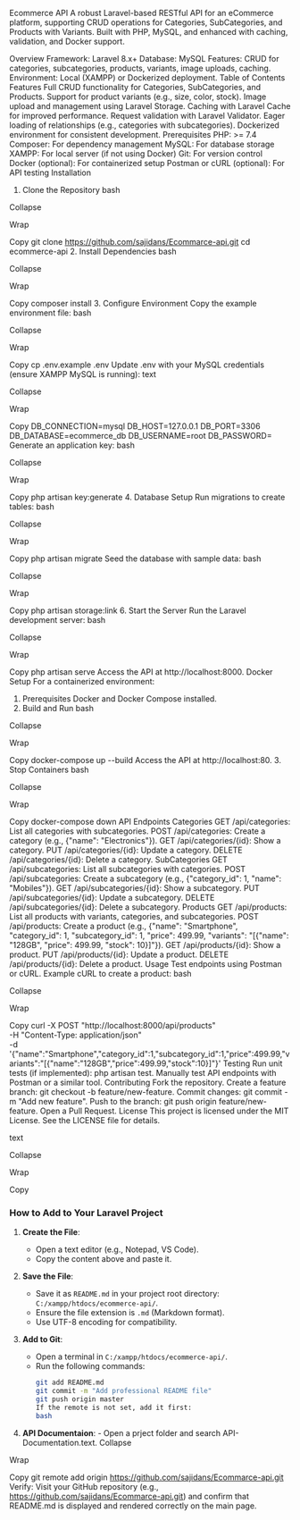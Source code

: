 Ecommerce API
A robust Laravel-based RESTful API for an eCommerce platform, supporting CRUD operations for Categories, SubCategories, and Products with Variants. Built with PHP, MySQL, and enhanced with caching, validation, and Docker support.

Overview
Framework: Laravel 8.x+
Database: MySQL
Features: CRUD for categories, subcategories, products, variants, image uploads, caching.
Environment: Local (XAMPP) or Dockerized deployment.
Table of Contents
Features
Full CRUD functionality for Categories, SubCategories, and Products.
Support for product variants (e.g., size, color, stock).
Image upload and management using Laravel Storage.
Caching with Laravel Cache for improved performance.
Request validation with Laravel Validator.
Eager loading of relationships (e.g., categories with subcategories).
Dockerized environment for consistent development.
Prerequisites
PHP: >= 7.4
Composer: For dependency management
MySQL: For database storage
XAMPP: For local server (if not using Docker)
Git: For version control
Docker (optional): For containerized setup
Postman or cURL (optional): For API testing
Installation

1. Clone the Repository
   bash

Collapse

Wrap

Copy
git clone https://github.com/sajidans/Ecommarce-api.git
cd ecommerce-api 2. Install Dependencies
bash

Collapse

Wrap

Copy
composer install 3. Configure Environment
Copy the example environment file:
bash

Collapse

Wrap

Copy
cp .env.example .env
Update .env with your MySQL credentials (ensure XAMPP MySQL is running):
text

Collapse

Wrap

Copy
DB_CONNECTION=mysql
DB_HOST=127.0.0.1
DB_PORT=3306
DB_DATABASE=ecommerce_db
DB_USERNAME=root
DB_PASSWORD=
Generate an application key:
bash

Collapse

Wrap

Copy
php artisan key:generate 4. Database Setup
Run migrations to create tables:
bash

Collapse

Wrap

Copy
php artisan migrate
Seed the database with sample data:
bash

Collapse

Wrap

Copy
php artisan storage:link 6. Start the Server
Run the Laravel development server:
bash

Collapse

Wrap

Copy
php artisan serve
Access the API at http://localhost:8000.
Docker Setup
For a containerized environment:

1. Prerequisites
   Docker and Docker Compose installed.
2. Build and Run
   bash

Collapse

Wrap

Copy
docker-compose up --build
Access the API at http://localhost:80. 3. Stop Containers
bash

Collapse

Wrap

Copy
docker-compose down
API Endpoints
Categories
GET /api/categories: List all categories with subcategories.
POST /api/categories: Create a category (e.g., {"name": "Electronics"}).
GET /api/categories/{id}: Show a category.
PUT /api/categories/{id}: Update a category.
DELETE /api/categories/{id}: Delete a category.
SubCategories
GET /api/subcategories: List all subcategories with categories.
POST /api/subcategories: Create a subcategory (e.g., {"category_id": 1, "name": "Mobiles"}).
GET /api/subcategories/{id}: Show a subcategory.
PUT /api/subcategories/{id}: Update a subcategory.
DELETE /api/subcategories/{id}: Delete a subcategory.
Products
GET /api/products: List all products with variants, categories, and subcategories.
POST /api/products: Create a product (e.g., {"name": "Smartphone", "category_id": 1, "subcategory_id": 1, "price": 499.99, "variants": "[{\"name\": \"128GB\", \"price\": 499.99, \"stock\": 10}]"}).
GET /api/products/{id}: Show a product.
PUT /api/products/{id}: Update a product.
DELETE /api/products/{id}: Delete a product.
Usage
Test endpoints using Postman or cURL.
Example cURL to create a product:
bash

Collapse

Wrap

Copy
curl -X POST "http://localhost:8000/api/products" \
-H "Content-Type: application/json" \
-d '{"name":"Smartphone","category_id":1,"subcategory_id":1,"price":499.99,"variants":"[{\"name\":\"128GB\",\"price\":499.99,\"stock\":10}]"}'
Testing
Run unit tests (if implemented): php artisan test.
Manually test API endpoints with Postman or a similar tool.
Contributing
Fork the repository.
Create a feature branch: git checkout -b feature/new-feature.
Commit changes: git commit -m "Add new feature".
Push to the branch: git push origin feature/new-feature.
Open a Pull Request.
License
This project is licensed under the MIT License. See the LICENSE file for details.

text

Collapse

Wrap

Copy

### How to Add to Your Laravel Project

1. **Create the File**:

    - Open a text editor (e.g., Notepad, VS Code).
    - Copy the content above and paste it.

2. **Save the File**:

    - Save it as `README.md` in your project root directory: `C:/xampp/htdocs/ecommerce-api/`.
    - Ensure the file extension is `.md` (Markdown format).
    - Use UTF-8 encoding for compatibility.

3. **Add to Git**:
    - Open a terminal in `C:/xampp/htdocs/ecommerce-api/`.
    - Run the following commands:
        ```bash
        git add README.md
        git commit -m "Add professional README file"
        git push origin master
        If the remote is not set, add it first:
        bash
        ```
4. **API Documentaion**: -
   Open a prject folder and search API-Documentation.text.
   Collapse

Wrap

Copy
git remote add origin https://github.com/sajidans/Ecommarce-api.git
Verify:
Visit your GitHub repository (e.g., https://github.com/sajidans/Ecommarce-api.git) and confirm that README.md is displayed and rendered correctly on the main page.
